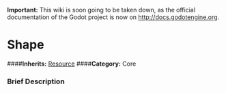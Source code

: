 **Important:** This wiki is soon going to be taken down, as the official documentation of the Godot project is now on http://docs.godotengine.org.

#  Shape  
####**Inherits:** [Resource](class_resource)
####**Category:** Core

###  Brief Description  

